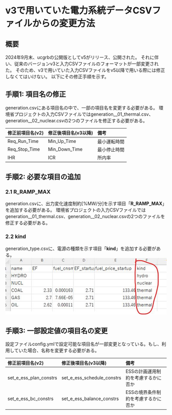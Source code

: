# v3で用いていた電力系統データCSVファイルからの変更方法

## 概要

2024年9月末、ucgrbの公開版としてv5がリリース、公開された。
それに伴い、従来のバージョンv3と入力CSVファイルのフォーマットが一部変更された。
そのため、v3で用いていた入力CSVファイルをv5以降で用いる際には修正しなくてはいけない。
以下にその修正手順を示す。


## 手順1: 項目名の修正

generation.csvにある項目名の中で、一部の項目名を変更する必要がある。
環境省プロジェクトの入力CSVファイルではgeneration\_\_01\_thermal.csv、generation\_\_02\_nuclear.csvの2つのファイルを修正する必要がある。

| 修正前項目名(v2) | 修正後項目名(v3以降) | 備考         |
| :--------------- | :------------------- | :----------- |
| Req_Run_Time     | Min_Up_Time          | 最小運転時間 |
| Req_Stop_Time    | Min_Down_Time        | 最小停止時間 |
| IHR              | ICR                  | 所内率       |



## 手順2: 必要な項目の追加
### 2.1 R_RAMP_MAX
generation.csvに、出力変化速度制約[%MW/分]を示す項目「**R_RAMP_MAX**」を追加する必要がある。
環境省プロジェクトの入力CSVファイルではgeneration__01_thermal.csv、generation__02_nuclear.csvの2つのファイルを修正する必要がある。

### 2.2 kind
generation_type.csvに、電源の種類を示す項目「**kind**」を追加する必要がある。
![difference](./img/08/dif_5.png)


## 手順3: 一部設定値の項目名の変更
設定ファイルconfig.ymlで設定可能な項目名が一部変更となっている。もし、利用していた場合、名称を変更する必要がある。

| 修正前項目名(v2)           | 修正後項目名(v3以降)           | 備考                                |
| :------------------------- | :----------------------------- | :---------------------------------- |
| set\_e\_ess\_plan\_constrs | set\_e\_ess\_schedule\_constrs | ESSの計画運用制約を考慮するかに否か |
| set\_e\_ess\_bc\_constrs   | set\_e\_ess\_balance\_constrs  | ESSの境界条件制約を考慮するかに否か |
